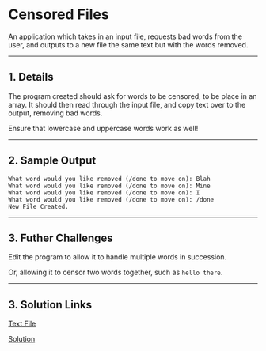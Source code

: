 # Censored Files

An application which takes in an input file, requests bad words from the user, and outputs to a new file the same text but with the words removed.

---

## 1. Details

The program created should ask for words to be censored, to be place in an array. It should then read through the input file, and copy text over to the output, removing bad words.

Ensure that lowercase and uppercase words work as well!

---

## 2. Sample Output

```
What word would you like removed (/done to move on): Blah
What word would you like removed (/done to move on): Mine
What word would you like removed (/done to move on): I
What word would you like removed (/done to move on): /done
New File Created.
```

--- 

## 3. Futher Challenges

Edit the program to allow it to handle multiple words in succession.

Or, allowing it to censor two words together, such as `hello there`.

---

## 3. Solution Links

[Text File](./input.txt)

[Solution](./solution.py)